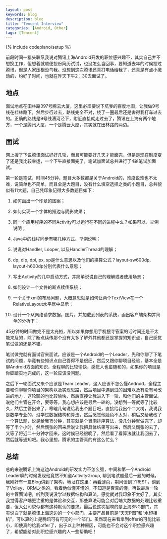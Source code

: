```yaml
---
layout: post
keywords: blog
description: blog
title: "Tencent Interview"
categories: [Android, Other]
tags: [Tencent]
---
```

{% include codepiano/setup %}

前段时间一猎头联系我说对腾讯上海Android开发的职位感兴趣不，其实自己并不想换工作，但想着就顺便投份简历试试，也没怎么当回事，要知道去年的时候投过腾讯，但是人家压根没鸟我。没想到这次腾讯还真打电话给我了，还真是有点小激动的，约好了时间，也就在昨天下午2：30去面试了。

## 地点

面试地点在田林路397号腾云大厦，这里必须要说下坑爹的百度地图，让我做9号线在桂林路下，然后步行过去，路线完全不对，绕了一圈最后还是害得我打车过去的。正确的路线是9号线漕河泾下，附近直接就走过去了，腾讯在上海有两个地方，一个是腾讯大厦，一个是腾云大厦，其实就在田林路的两边。

## 面试

网上搜了下说腾讯面试好好几轮，而且可能要好几天才能面完，但是是现在制度变了还是我比较幸运，一个下午直接面完了，笔试加面试总共进行了4轮笔试加面试。

第一轮是笔试，时间45分钟，题目大多数都是关于Android的，难度说难也不太难，说简单也不简单，而且全是大题目，没有什么填空选择之类的小题目，总共貌似有11大题，自己凭印象记得大多数题目如下：

1. 如何画出一个印章的图案；

2. 如何实现一个字体的描边与阴影效果；

3. 同一个应用程序的不同Activity可以运行在不同的进程中么？如果可以，举例说明；

4. Java中的线程同步有哪几种方式，举例说明；

5. 说说对Handler, Looper, 以及HandlerThread的理解；

6. dp, dip, dpi, px, sp是什么意思以及他们的换算公式？layout-sw600dp, layout-h600dp分别代表什么意思；

7. 写出Activity的几中启动方式，并简单说说自己的理解或者使用场景；

8. 如何设计一个文件的断点续传系统；

9. 一个关于xml的布局问题，大概意思就是如何让两个TextView在一个RelativeLayout水平居中显示；

10. 设计一个从网络请求数据，图片，并加载到列表的系统，画出客户端架构并简单的分析下；

45分钟的时间做完不是太充裕，所以如果你想用手机搜寻答案的话时间还是不太能来及的，除了断点续传那个没有太多了解外其他都还是掌握的知识点，自己感觉笔试做的还是不错。

笔试做完就有面试官来面试，应该是一个Android的一个Leader，先和你聊了下笔试的问题，毕竟有些知识点自己答得不是很细，然后又跟你聊项目经验，基本全是聊Android方面的知识，全程聊的比较愉快，感觉人也蛮随和的，如果你的项目是你脚踏实地完成的，这一轮应该没问题。

之后下一轮面试又来个应该是Team Leader，这人应该不怎么懂Android，全程主要和你聊聊你项目的架构以及实现思路，然后项目中遇到过的困难以及有没有可改进的地方，这轮聊的也比较愉快，然后直接让我进入下一轮，和他们的主管面试。说他们主管在开会，要等等。我心想应该是最后一轮的，没想到一等就等了比较久，然后主管出来了，寒暄几句说给我出个题目吧，直接给我出个二叉树，我说我是数学专业的，没学过数据结构和算法，然后感觉他脸色不太对，稍后又给我改了一个算法题，说是给我15分钟，其实就是个冒泡排序算法，没几分钟就做完了，却等了半个小时，然后慌张的回来后说让我把具体结果写出来，然后又慌张的去了，又等了将近二十分钟才回来，这时候已经很晚了，然后看了看算法就让我回去了，然后就等通知吧。我心里想，腾讯的主管真的有这么忙么？

## 总结

总的来说腾讯上海这边Android的研发实力不怎么强，中间和第一个Android Leader聊的时候发现他竟然不知道ActivityGroup, 聊到笔试题最后一题的时候，我刚好有一篇Blog讲到了架构，地址在这里：[再看薄荷](http://stormzhang.github.io/android/2014/03/08/review-boohee-architecture/)，期间谈到了REST，谈到了Volley，ORM之类的，看着他似懂非懂的，不知道是否真的懂。再说最后一轮的主管面试吧，听到我说没学过数据结构和算法，感觉就对我印象不太好了，其实我觉得客户端更注重的是体验和交互，那些算法可能会对后端大数据的处理比较重要，但大公司貌似都有这种默认的要求。最后说这次招聘的是上海SNG部门，其实说白了就是腾讯上海这边的一个小部门，主要产品目前是“天天P图”和“水印相机”，可以算的上是腾讯可有可无的一个部门。虽然现在来看拿到offer的可能比较小，即使真的给我offer了，出于以上种种原因，可能也不会对这个职位感兴趣了，希望能给对此职位感兴趣的人一些帮助吧！

